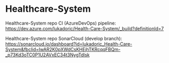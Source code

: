 # Healthcare-System

Healthcare-System repo CI (AzureDevOps) pipeline: https://dev.azure.com/lukadoric/Health-Care-System/_build?definitionId=7

Healthcare-System repo SonarCloud (develop branch): https://sonarcloud.io/dashboard?id=lukadoric_Health-Care-System&fbclid=IwAR2K0pXWdCsKHEjhTKRcqqFBQm-_p73Kd3oTC0P1U2AVxEC34t3NygTdlsk
